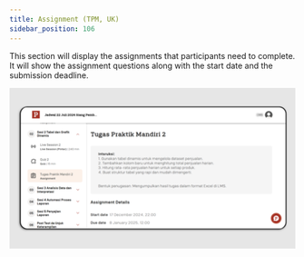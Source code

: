 ```yaml
---
title: Assignment (TPM, UK)
sidebar_position: 106
---
```

This section will display the assignments that participants need to complete. It will show the assignment questions along with the start date and the submission deadline.

![](/img/assgnment-eng-1.png)
